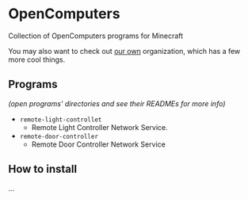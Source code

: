 # OpenComputers
Collection of OpenComputers programs for Minecraft

You may also want to check out [our own](https://github.com/mc-oc) organization, which has a few more cool things.

## Programs
*(open programs' directories and see their READMEs for more info)*
* `remote-light-controllet`
  * Remote Light Controller Network Service.
* `remote-door-controller`
  * Remote Door Controller Network Service

## How to install

...
